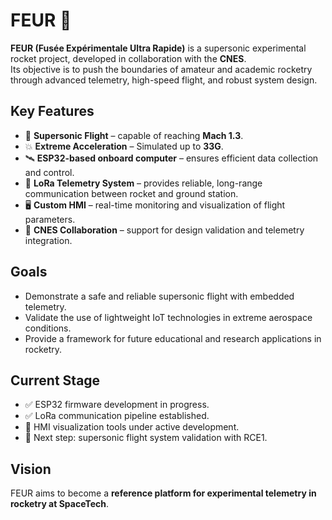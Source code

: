 # FEUR 🚀  

**FEUR (Fusée Expérimentale Ultra Rapide)** is a supersonic experimental rocket project, developed in collaboration with the **CNES**.  
Its objective is to push the boundaries of amateur and academic rocketry through advanced telemetry, high-speed flight, and robust system design.  

## Key Features  
- 🚀 **Supersonic Flight** – capable of reaching **Mach 1.3**.  
- 💥 **Extreme Acceleration** – Simulated up to **33G**.  
- 🛰️ **ESP32-based onboard computer** – ensures efficient data collection and control.  
- 📡 **LoRa Telemetry System** – provides reliable, long-range communication between rocket and ground station.  
- 🖥️ **Custom HMI** – real-time monitoring and visualization of flight parameters.  
- 🤝 **CNES Collaboration** – support for design validation and telemetry integration.  

## Goals  
- Demonstrate a safe and reliable supersonic flight with embedded telemetry.  
- Validate the use of lightweight IoT technologies in extreme aerospace conditions.  
- Provide a framework for future educational and research applications in rocketry.  

## Current Stage  
- ✅ ESP32 firmware development in progress.  
- ✅ LoRa communication pipeline established.  
- 🚧 HMI visualization tools under active development.  
- 🚀 Next step: supersonic flight system validation with RCE1. 

## Vision  
FEUR aims to become a **reference platform for experimental telemetry in rocketry at SpaceTech**.
